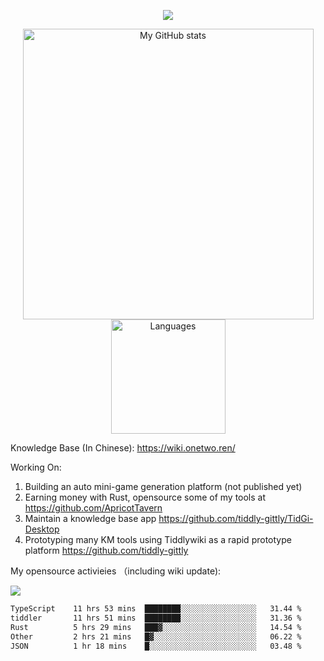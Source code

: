 <a href="https://github.com/linonetwo">
    <p align="center">
        <img src="https://github-profile-trophy.vercel.app/?username=linonetwo&column=7&theme=onedark"/>
    </p>
</a>
<a align="center" href="https://github.com/linonetwo">
  <p align="center">
    <img src="https://github-readme-stats.vercel.app/api?username=linonetwo&show_icons=true&count_private=true" alt="My GitHub stats" width="465"/>
    <img src="https://github-readme-stats.vercel.app/api/top-langs/?username=linonetwo&layout=compact&langs_count=10" alt="Languages" height="183">
  </p>
</a>

Knowledge Base (In Chinese): https://wiki.onetwo.ren/

Working On: 

1. Building an auto mini-game generation platform (not published yet)
1. Earning money with Rust, opensource some of my tools at https://github.com/ApricotTavern
1. Maintain a knowledge base app https://github.com/tiddly-gittly/TidGi-Desktop
1. Prototyping many KM tools using Tiddlywiki as a rapid prototype platform https://github.com/tiddly-gittly

My opensource activieies （including wiki update):

![](https://visitor-badge.glitch.me/badge?page_id=linonetwo.linonetwo)

<!--START_SECTION:waka-->

```txt
TypeScript    11 hrs 53 mins  ████████░░░░░░░░░░░░░░░░░   31.44 %
tiddler       11 hrs 51 mins  ████████░░░░░░░░░░░░░░░░░   31.36 %
Rust          5 hrs 29 mins   ███▓░░░░░░░░░░░░░░░░░░░░░   14.54 %
Other         2 hrs 21 mins   █▓░░░░░░░░░░░░░░░░░░░░░░░   06.22 %
JSON          1 hr 18 mins    █░░░░░░░░░░░░░░░░░░░░░░░░   03.48 %
```

<!--END_SECTION:waka-->
